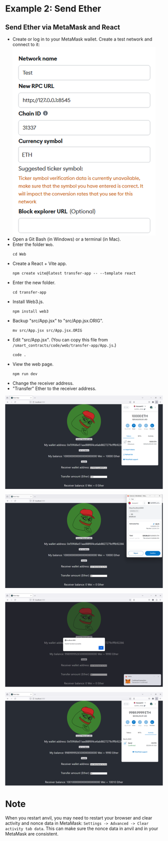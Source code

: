 # Example 2: Send Ether

## Send Ether via MetaMask and React
+ Create or log in to your MetaMask wallet. Create a test network and connect to it:
  ![image](/smart_contracts/img/testnet.png)
+ Open a Git Bash (in Windows) or a terminal (in Mac).
+ Enter the folder `Web`.
  ```
  cd Web
  ```
+ Create a React + Vite app.
  ```
  npm create vite@latest transfer-app -- --template react
  ```
+ Enter the new folder.
  ```
  cd transfer-app
  ```
+ Install Web3.js.
  ```
  npm install web3
  ```
+ Backup "src/App.jsx" to "src/App.jsx.ORIG".
  ```
  mv src/App.jsx src/App.jsx.ORIG
  ```
+ Edit "src/App.jsx".
  (You can copy this file from `/smart_contracts/code/web/transfer-app/App.js`.)
  ```
  code .
  ```
+ View the web page.
  ```
  npm run dev
  ```
+ Change the receiver address.
+ "Transfer" Ether to the receiver address.

![image](/smart_contracts/img/transfer_1.png)

![image](/smart_contracts/img/transfer_2.png)

![image](/smart_contracts/img/transfer_3.png)

![image](/smart_contracts/img/transfer_4.png)

# Note
When you restart anvil, you may need to restart your browser and clear activity and nonce data in MetaMask: `Settings -> Advanced -> Clear activity tab data`. This can make sure the nonce data in anvil and in your MetaMask are consistent.

